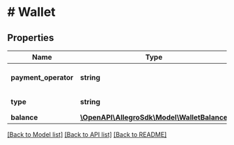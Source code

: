# # Wallet

## Properties

Name | Type | Description | Notes
------------ | ------------- | ------------- | -------------
**payment_operator** | **string** | The payment operator. |
**type** | **string** | The type of the wallet. |
**balance** | [**\OpenAPI\AllegroSdk\Model\WalletBalance**](WalletBalance.md) |  |

[[Back to Model list]](../../README.md#models) [[Back to API list]](../../README.md#endpoints) [[Back to README]](../../README.md)
